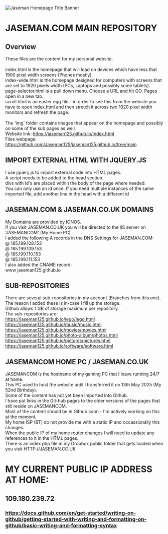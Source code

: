 ![Jaseman Homepage Title Banner](https://jaseman125.github.io/img/jaseman-header.png)

# JASEMAN.COM MAIN REPOSITORY
## Overview
These files are the content for my personal website.<br/>
<br/>
index.html is the homepage that will load on devices which have less that 1900 pixel width screens (Phones mostly).<br/>
index-wide.html is the homepage designed for computers with screens that are set to 1920 pixels width (PCs, Laptops and possibly some tablets).<br/>
page-selector.html is a pull down menu.  Choose a URL and hit GO.  Pages open in a new tab.<br/>
scroll.html is an easter egg file - in order to see this from the website you have to open index.html and then stretch it across two 1920 pixel width monitors and refresh the page.<br/>
<br/>
The 'img' folder contains images that appear on the homepage and possibly on some of the sub pages as well.<br/>
Website link: https://jaseman125.github.io/index.html<br/>
Files webpage: https://github.com/Jaseman125/jaseman125.github.io/tree/main<br/>

## IMPORT EXTERNAL HTML WITH JQUERY.JS
I use jquery.js to import external code into HTML pages.<br/>
A script needs to be added to the head section.<br/>
divs with id's are placed within the body of the page where needed.<br/>
You can only use an id once.  If you need multiple instances of the same imported file, add another line in the head with a different id<br/>

## JASEMAN.COM & JASEMAN.CO.UK DOMAINS
My Domains are provided by IONOS.<br/>
If you visit JASEMAN.CO.UK you will be directed to the IIS server on 'JASEMANCOM' (My Home PC)<br/>
I added the following A records in the DNS Settings for JASEMAN.COM:<br/>
@	185.199.108.153<br/>
@	185.199.109.153<br/>
@	185.199.110.153<br/>
@	185.199.111.153<br/>
I also added the CNAME record:<br/>
www	jaseman125.github.io<br/>

## SUB-REPOSITORIES
There are several sub-repositories in my account (Branches from this one).<br/>
The reason I added these is in-case I fill up the storage.<br/>
Github allows 1 GB of storage maximum per repository.<br/>
The sub-repositories are:<br/>
https://jaseman125.github.io/lego/lego.html<br/>
https://jaseman125.github.io/music/music.html<br/>
https://jaseman125.github.io/movies/movies.html<br/>
https://jaseman125.github.io/photo-album/photos.html<br/>
https://jaseman125.github.io/pictures/pictures.html<br/>
https://jaseman125.github.io/software/software.html<br/>

## JASEMANCOM HOME PC / JASEMAN.CO.UK
JASEMANCOM is the hostname of my gaming PC that I leave running 24/7 at home.<br/>
This PC used to host the website until I transferred it on 13th May 2025 (My 52nd Birthday).<br/>
Some of the content has not yet been imported into Github.<br/>
I have put links in the Git-hub pages to the older versions of the pages that still reside on JASEMANCOM.<br/>
Most of the content should be in Github soon - I'm actively working on this at the moment.<br/>
My home ISP (BT) do not provide me with a static IP and occassionally this changes.<br/>
When the public IP of my home router changes I will need to update any references to it in the HTML pages.<br/>
There is an index.php file in my Dropbox public folder that gets loaded when you visit HTTP://JASEMAN.CO.UK<br/>

# MY CURRENT PUBLIC IP ADDRESS AT HOME:
## 109.180.239.72<br/>

### https://docs.github.com/en/get-started/writing-on-github/getting-started-with-writing-and-formatting-on-github/basic-writing-and-formatting-syntax
